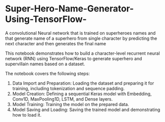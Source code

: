# Super-Hero-Name-Generator-Using-TensorFlow-
A convolutional Neural network that is trained on superheroes names and that generate name of a superhero from single character by predicting the next character and then generates the final name  

This notebook demonstrates how to build a character-level recurrent neural network (RNN) using TensorFlow/Keras to generate superhero and supervillain names based on a dataset.

The notebook covers the following steps:

1. Data Import and Preparation: Loading the dataset and preparing it for training, including tokenization and sequence padding.
2. Model Creation: Defining a sequential Keras model with Embedding, Conv1D, MaxPooling1D, LSTM, and Dense layers.
3. Model Training: Training the model on the prepared data.
4. Model Saving and Loading: Saving the trained model and demonstrating how to load it.

